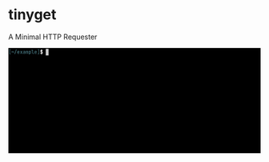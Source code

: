 # tinyget
A Minimal HTTP Requester

<p align="center">
<img src="https://github.com/martinval11/tinyget/blob/main/example/example.gif"/>
</p>

